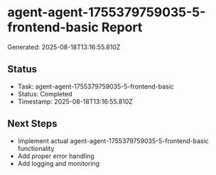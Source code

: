# agent-agent-1755379759035-5-frontend-basic Report

Generated: 2025-08-18T13:16:55.810Z

## Status
- Task: agent-agent-1755379759035-5-frontend-basic
- Status: Completed
- Timestamp: 2025-08-18T13:16:55.810Z

## Next Steps
- Implement actual agent-agent-1755379759035-5-frontend-basic functionality
- Add proper error handling
- Add logging and monitoring
